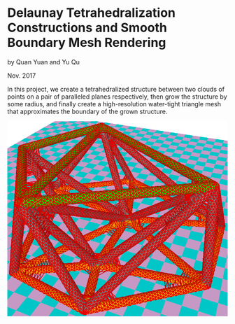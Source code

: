 # Delaunay Tetrahedralization Constructions and Smooth Boundary Mesh Rendering

by Quan Yuan and Yu Qu

Nov. 2017

In this project, we create a tetrahedralized structure between two clouds of points
on a pair of paralleled planes respectively, then grow the structure by some radius,
and finally create a high-resolution water-tight triangle mesh that approximates the
boundary of the grown structure.

![demo](./demo.png)
